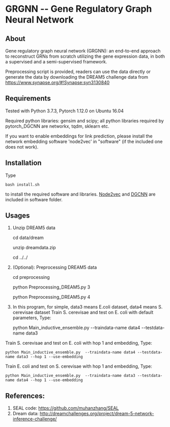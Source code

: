 GRGNN -- Gene Regulatory Graph Neural Network
===============================================================================

About
-----

Gene regulatory graph neural network (GRGNN): an end-to-end approach to reconstruct GRNs from scratch utilizing the gene expression data, in both a supervised and a semi-supervised framework. 

Preprocessing script is provided, readers can use the data directly or generate the data by downloading the DREAM5 challenge data from https://www.synapse.org/#!Synapse:syn3130840

Requirements
------------

Tested with Python 3.7.3, Pytorch 1.12.0 on Ubuntu 16.04

Required python libraries: gensim and scipy; all python libraries required by pytorch_DGCNN are networkx, tqdm, sklearn etc.

If you want to enable embeddings for link prediction, please install the network embedding software 'node2vec' in "software" (if the included one does not work).

Installation
------------
Type

    bash install.sh

to install the required software and libraries. [Node2vec](https://github.com/aditya-grover/node2vec) and [DGCNN](https://github.com/muhanzhang/pytorch_DGCNN) are included in software folder. 


Usages
------
1. Unzip DREAM5 data

    cd data/dream

    unzip dreamdata.zip

    cd ../../

2. (Optional): Preprocessing DREAM5 data

    cd preprocessing

    python Preprocessing_DREAM5.py 3

    python Preprocessing_DREAM5.py 4

3. In this program, for simple, data3 means E.coli dataset, data4 means S. cerevisae dataset
Train S. cerevisae and test on E. coli with default parameters, Type:

    python Main_inductive_ensemble.py  --traindata-name data4 --testdata-name data3

Train S. cerevisae and test on E. coli with hop 1 and embedding, Type:

    python Main_inductive_ensemble.py  --traindata-name data4 --testdata-name data3 --hop 1 --use-embedding

Train E. coli and test on S. cerevisae with hop 1 and embedding, Type:

    python Main_inductive_ensemble.py  --traindata-name data3 --testdata-name data4 --hop 1 --use-embedding


References:
------------
1. SEAL code: https://github.com/muhanzhang/SEAL
2. Dream data: http://dreamchallenges.org/project/dream-5-network-inference-challenge/ 


